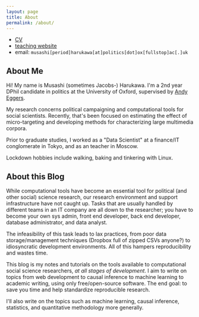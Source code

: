 ```yaml
---
layout: page
title: About
permalink: /about/
---
```


- [CV](/static/docs/mharukawa-cv-2021-03-22.pdf)
- [teaching website](https://muhark.github.io/dpir-intro-python)
- email: `musashi[period]harukawa[at]politics[dot]ox[fullstop]ac[.]uk`

## About Me

Hi! My name is Musashi (sometimes Jacobs-) Harukawa. I'm a 2nd year DPhil candidate in politics at the University of Oxford, supervised by [Andy Eggers](andy.egge.rs).

My research concerns political campaigning and computational tools for social scientists. Recently, that's been focused on estimating the effect of micro-targeting and developing methods for characterizing large multimedia corpora.

Prior to graduate studies, I worked as a "Data Scientist" at a finance/IT conglomerate in Tokyo, and as an teacher in Moscow.

Lockdown hobbies include walking, baking and tinkering with Linux.

## About this Blog

While computational tools have become an essential tool for political (and other social) science research, our research environment and support infrastructure have not caught up. Tasks that are usually handled by different teams in an IT company are all down to the researcher; you have to become your own sys admin, front end developer, back end developer, database administrator, and data analyst.

The infeasibility of this task leads to lax practices, from poor data storage/management techniques (Dropbox full of zipped CSVs anyone?) to idiosyncratic development environments. All of this hampers reproducibility and wastes time.

This blog is my notes and tutorials on the tools available to computational social science researchers, _at all stages of development_. I aim to write on topics from web development to causal inference to machine learning to academic writing, using only free/open-source software. The end goal: to save you time and help standardize reproducible research.

I'll also write on the topics such as machine learning, causal inference, statistics, and quantitative methodology more generally.

